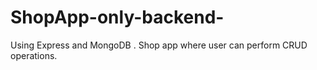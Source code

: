 # ShopApp-only-backend-
Using Express and MongoDB . Shop app where user can perform CRUD operations.
